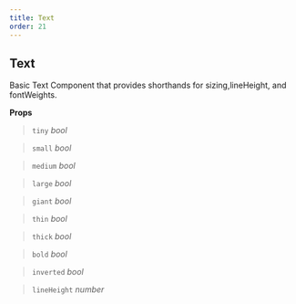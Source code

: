 ```yaml
---
title: Text
order: 21
---
```



## Text

Basic Text Component that provides shorthands for sizing,lineHeight, and fontWeights.

**Props**

> `tiny` _bool_ 
> 
 


> `small` _bool_ 
> 
 


> `medium` _bool_ 
> 
 


> `large` _bool_ 
> 
 


> `giant` _bool_ 
> 
 


> `thin` _bool_ 
> 
 


> `thick` _bool_ 
> 
 


> `bold` _bool_ 
> 
 


> `inverted` _bool_ 
> 
 


> `lineHeight` _number_ 
> 
 



